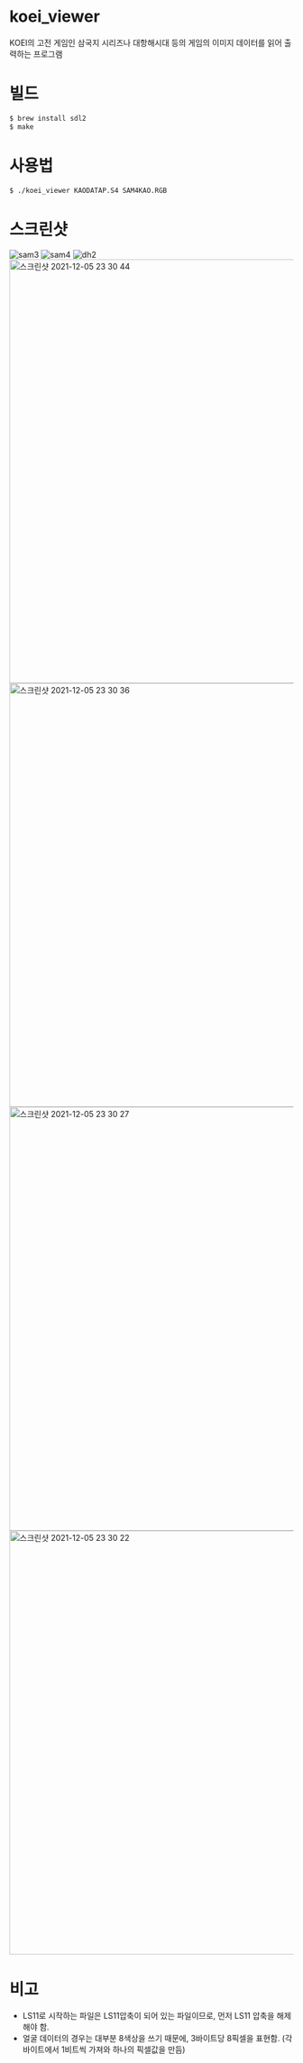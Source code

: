 # koei_viewer
KOEI의 고전 게임인 삼국지 시리즈나 대항해시대 등의 게임의 이미지 데이터를 읽어 출력하는 프로그램

# 빌드
```sh
$ brew install sdl2
$ make
```

# 사용법
```sh
$ ./koei_viewer KAODATAP.S4 SAM4KAO.RGB
```

# 스크린샷
![sam3](https://user-images.githubusercontent.com/39606947/144691504-99f3e17a-2df5-431d-93fb-1fb3db41ea7b.png)
![sam4](https://user-images.githubusercontent.com/39606947/144691506-42bf728f-151e-46e9-97a0-312aa0860b8b.png)
![dh2](https://user-images.githubusercontent.com/39606947/144691511-48a18673-f0af-4594-ba8c-df35645d872a.png)
<img width="752" alt="스크린샷 2021-12-05 23 30 44" src="https://user-images.githubusercontent.com/39606947/144750859-d2defc8f-bc84-4a99-9988-e2b6db0353c2.png">
<img width="752" alt="스크린샷 2021-12-05 23 30 36" src="https://user-images.githubusercontent.com/39606947/144750863-eb2999ea-9419-45cf-8a5b-85d5e7b1e360.png">
<img width="752" alt="스크린샷 2021-12-05 23 30 27" src="https://user-images.githubusercontent.com/39606947/144750865-e92f943d-8477-48c9-9402-64be1e3fbb44.png">
<img width="752" alt="스크린샷 2021-12-05 23 30 22" src="https://user-images.githubusercontent.com/39606947/144750869-9c5406dc-8882-47fe-b826-53d3f6a5ea7a.png">



# 비고

* LS11로 시작하는 파일은 LS11압축이 되어 있는 파일이므로, 먼저 LS11 압축을 해제해야 함.
* 얼굴 데이터의 경우는 대부분 8색상을 쓰기 때문에, 3바이트당 8픽셀을 표현함. (각 바이트에서 1비트씩 가져와 하나의 픽셀값을 만듬)
